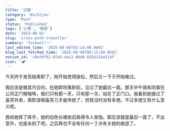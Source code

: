 ```yaml
---
title: '过客'
category: 'Nichijou'
type: 'Post'
status: 'Published'
tags: ['心情', '随想']
date: '2023-08-02'
slug: 'cross-path-traveller'
summary: 'Farewell～'
last_edited_time: '2025-08-06T03:14:00.000Z'
blog_last_fetched_time: '2025-08-06T06:15:04.056Z'
notion_id: 'c8ef0f62-8fa5-4ac2-80d8-835d11ba514f'
icon: '🏕️'
---
```


今天终于发现她离职了，刚开始觉得放松，然后又一下子开始难过。

我应该是极其巧合的，在她即将离职前，见过了她最后一面。那天中午我和同事在公司正门喝咖啡，我们只有那一天，只有那一次，站在了正门口。我看到她接过了喜茶外卖，离职请喝喜茶几乎是传统了，但我当时没有多想。不过多想又有什么意义呢。

我给她挥了挥手，她的白色长裙依旧美得令人发指。那应该就是最后一面了，不出意外，也是永别了吧。之后再也不会有任何一丁点有关她的痕迹了。
